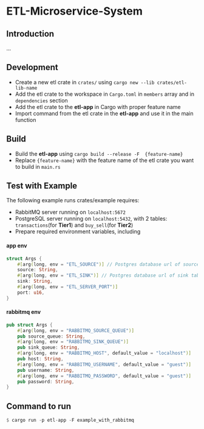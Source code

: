 # ETL-Microservice-System

## Introduction
...

## Development
- Create a new etl crate in `crates/` using `cargo new --lib crates/etl-lib-name`
- Add the etl crate to the workspace in `Cargo.toml` in `members` array and in `dependencies` section
- Add the etl crate to the **etl-app** in Cargo with proper feature name
- Import command from the etl crate in the **etl-app** and use it in the main function


## Build
- Build the **etl-app** using `cargo build --release -F  {feature-name}`
- Replace `{feature-name}` with the feature name of the etl crate you want to build in `main.rs`

## Test with Example

The following example runs crates/example requires:
- RabbitMQ server running on `localhost:5672`
- PostgreSQL server running on `localhost:5432`, with 2 tables: `transactions`(for **Tier1**) and `buy_sell`(for **Tier2**)
- Prepare required environment variables, including

#### app env
```rust
struct Args {
    #[arg(long, env = "ETL_SOURCE")] // Postgres database url of source table (eg: transactions)
    source: String,
    #[arg(long, env = "ETL_SINK")] // Postgres database url of sink table (eg: buy_sell)
    sink: String,
    #[arg(long, env = "ETL_SERVER_PORT")]
    port: u16,
}
```

#### rabbitmq env
```rust
pub struct Args {
    #[arg(long, env = "RABBITMQ_SOURCE_QUEUE")]
    pub source_queue: String,
    #[arg(long, env = "RABBITMQ_SINK_QUEUE")]
    pub sink_queue: String,
    #[arg(long, env = "RABBITMQ_HOST", default_value = "localhost")]
    pub host: String,
    #[arg(long, env = "RABBITMQ_USERNAME", default_value = "guest")]
    pub username: String,
    #[arg(long, env = "RABBITMQ_PASSWORD", default_value = "guest")]
    pub password: String,
}
```

## Command to run
```rust
$ cargo run -p etl-app -F example_with_rabbitmq
```
